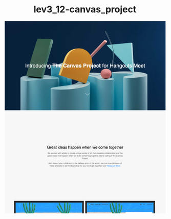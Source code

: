 <div align="center"> 

# lev3_12-canvas_project

</div>

<div align="center"> 

![](./assets/img/readMePic.png)

</div>
